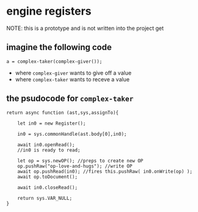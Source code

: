 # engine registers

NOTE: this is a prototype and is not written into the project get

## imagine the following code
```
a = complex-taker(complex-giver());
```
- where `complex-giver` wants to give off a value
- where `complex-taker` wants to receve a value 

## the psudocode for `complex-taker`
```
return async function (ast,sys,assignTo){

    let in0 = new Register();

    in0 = sys.commonHandle(ast.body[0],in0);

    await in0.openRead();
    //in0 is ready to read;

    let op = sys.newOP(); //preps to create new OP
    op.pushRaw("op-love-and-hugs"); //write OP
    await op.pushRead(in0); //fires this.pushRaw( in0.onWrite(op) );
    await op.toDocument();

    await in0.closeRead();

    return sys.VAR_NULL;
}
```